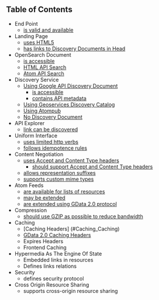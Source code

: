
## Table of Contents

* End Point
	* [is valid and available](#EndPoint_ValidEndPoint)
* Landing Page
	* [uses HTML5](#LandingPage_HTML5)
	* [has links to Discovery Documents in Head](#LandingPage_DiscoveryDoc)
* OpenSearch Document
	* [is accessible](#OpenSearch_DiscoveryDoc)
	* [HTML API Search](#OpenSearch_HTMLSearch)
	* [Atom API Search](#OpenSearch_ATOMSearch)
* Discovery Service
	* [Using Google API Discovery Document](#Discovery_GoogleDiscovery)
		* [is accessible](#Discovery_GoogleDiscovery)
		* [contains API metadata](#Discovery_GoogleDiscovery)
	* [Using Geoservices Discovery Catalog](#Discovery_GeoServices)
	* [Using Atompub](#Discovery_Atompub)
	* [No Discovery Document](#Discovery_None)
* API Explorer
	* [link can be discovered](#API_DiscoveryDoc)
* Uniform Interface
	* [uses limited http verbs](#UniformInterface_Verbs)
	* [follows idempotence rules](#UniformInterface_Idempotence)
* Content Negotiation
	* [uses Accept and Content Type headers](#ContentNegotiation_Headers)
		* [should support Accept and Content Type headers](#ContentNegotiation_Headers)
	* [allows representation suffixes](#ContentNegotiation_Suffixes)
	* [supports custom mime types](#ContentNegotiation_MimeTypes)
* Atom Feeds
	* [are available for lists of resources](#Atom_Atom)
	* [may be extended](#Atom_Extend)
	* [are extended using GData 2.0 protocol](#Atom_GData2.0)
* Compression
	* [should use GZIP as possible to reduce bandwidth](#Compression_Compression)
* Caching
	* [Caching Headers] (#Caching_Caching)
	* [GData 2.0 Caching Headers](#Caching_GData2.0)
	* Expires Headers
	* Frontend Caching
* Hypermedia As The Engine Of State
	* Embedded links in resources
	* Defines links relations
* Security
	* defines security protocol
* Cross Origin Resource Sharing
	* supports cross-origin resource sharing
